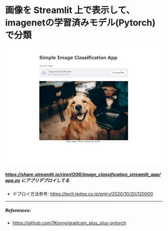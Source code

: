 # 画像を Streamlit 上で表示して、imagenetの学習済みモデル(Pytorch)で分類

![gif](app_run.gif)


##### https://share.streamlit.io/riron1206/image_classification_streamlit_app/app.py にアプリデプロイしてる

- デプロイ方法参考: https://tech.ledge.co.jp/entry/2020/10/20/120000

---------------------------------------------

##### References:
- https://github.com/1Konny/gradcam_plus_plus-pytorch